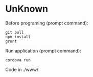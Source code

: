 # UnKnown

Before programing (prompt command): 
```
git pull
npm install
grunt
```

Run application (prompt command):
```
cordova run
```

Code in ./www/

